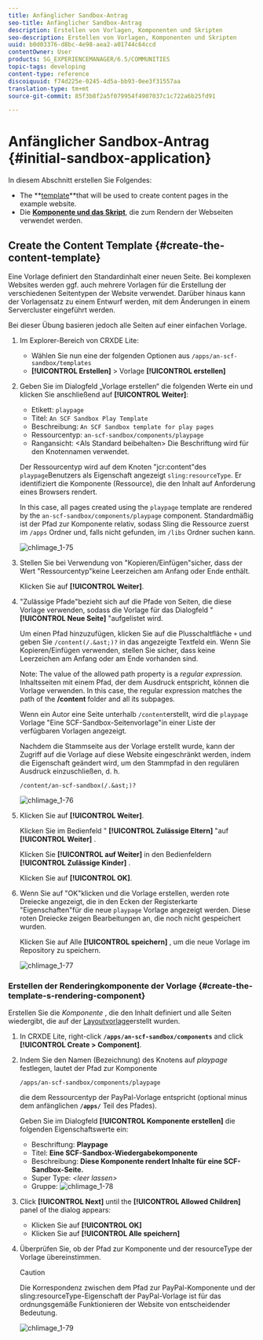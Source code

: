 ```yaml
---
title: Anfänglicher Sandbox-Antrag
seo-title: Anfänglicher Sandbox-Antrag
description: Erstellen von Vorlagen, Komponenten und Skripten
seo-description: Erstellen von Vorlagen, Komponenten und Skripten
uuid: b0d03376-d8bc-4e98-aea2-a01744c64ccd
contentOwner: User
products: SG_EXPERIENCEMANAGER/6.5/COMMUNITIES
topic-tags: developing
content-type: reference
discoiquuid: f74d225e-0245-4d5a-bb93-0ee3f31557aa
translation-type: tm+mt
source-git-commit: 85f3b8f2a5f079954f4907037c1c722a6b25fd91

---
```



# Anfänglicher Sandbox-Antrag {#initial-sandbox-application}

In diesem Abschnitt erstellen Sie Folgendes:

* The **[template](#createthepagetemplate)**that will be used to create content pages in the example website.
* Die **[Komponente und das Skript](#create-the-template-s-rendering-component)**, die zum Rendern der Webseiten verwendet werden.

## Create the Content Template {#create-the-content-template}

Eine Vorlage definiert den Standardinhalt einer neuen Seite. Bei komplexen Websites werden ggf. auch mehrere Vorlagen für die Erstellung der verschiedenen Seitentypen der Website verwendet. Darüber hinaus kann der Vorlagensatz zu einem Entwurf werden, mit dem Änderungen in einem Servercluster eingeführt werden.

Bei dieser Übung basieren jedoch alle Seiten auf einer einfachen Vorlage.

1. Im Explorer-Bereich von CRXDE Lite:

   * Wählen Sie nun eine der folgenden Optionen aus `/apps/an-scf-sandbox/templates`
   * **[!UICONTROL Erstellen]** > Vorlage **[!UICONTROL erstellen]**

1. Geben Sie im Dialogfeld „Vorlage erstellen“ die folgenden Werte ein und klicken Sie anschließend auf **[!UICONTROL Weiter]**:

   * Etikett: `playpage`
   * Titel: `An SCF Sandbox Play Template`
   * Beschreibung: `An SCF Sandbox template for play pages`
   * Ressourcentyp: `an-scf-sandbox/components/playpage`
   * Rangansicht: &lt;Als Standard beibehalten>
   Die Beschriftung wird für den Knotennamen verwendet.

   Der Ressourcentyp wird auf dem Knoten &quot;jcr:content&quot;des `playpage`Benutzers als Eigenschaft angezeigt `sling:resourceType`. Er identifiziert die Komponente (Ressource), die den Inhalt auf Anforderung eines Browsers rendert.

   In this case, all pages created using the `playpage` template are rendered by the `an-scf-sandbox/components/playpage` component. Standardmäßig ist der Pfad zur Komponente relativ, sodass Sling die Ressource zuerst im `/apps` Ordner und, falls nicht gefunden, im `/libs` Ordner suchen kann.

   ![chlimage_1-75](assets/chlimage_1-75.png)

1. Stellen Sie bei Verwendung von &quot;Kopieren/Einfügen&quot;sicher, dass der Wert &quot;Ressourcentyp&quot;keine Leerzeichen am Anfang oder Ende enthält.

   Klicken Sie auf **[!UICONTROL Weiter]**.

1. &quot;Zulässige Pfade&quot;bezieht sich auf die Pfade von Seiten, die diese Vorlage verwenden, sodass die Vorlage für das Dialogfeld &quot; **[!UICONTROL Neue Seite]** &quot;aufgelistet wird.

   Um einen Pfad hinzuzufügen, klicken Sie auf die Plusschaltfläche `+` und geben Sie `/content(/.&ast;)?` in das angezeigte Textfeld ein. Wenn Sie Kopieren/Einfügen verwenden, stellen Sie sicher, dass keine Leerzeichen am Anfang oder am Ende vorhanden sind.

   Note: The value of the allowed path property is a *regular expression.* Inhaltsseiten mit einem Pfad, der dem Ausdruck entspricht, können die Vorlage verwenden. In this case, the regular expression matches the path of the **/content** folder and all its subpages.

   Wenn ein Autor eine Seite unterhalb `/content`erstellt, wird die `playpage` Vorlage &quot;Eine SCF-Sandbox-Seitenvorlage&quot;in einer Liste der verfügbaren Vorlagen angezeigt.

   Nachdem die Stammseite aus der Vorlage erstellt wurde, kann der Zugriff auf die Vorlage auf diese Website eingeschränkt werden, indem die Eigenschaft geändert wird, um den Stammpfad in den regulären Ausdruck einzuschließen, d. h.

   `/content/an-scf-sandbox(/.&ast;)?`

   ![chlimage_1-76](assets/chlimage_1-76.png)

1. Klicken Sie auf **[!UICONTROL Weiter]**.

   Klicken Sie im Bedienfeld &quot; **[!UICONTROL Zulässige Eltern]** &quot;auf **[!UICONTROL Weiter]** .

   Klicken Sie **[!UICONTROL auf Weiter]** in den Bedienfeldern **[!UICONTROL Zulässige Kinder]** .

   Klicken Sie auf **[!UICONTROL OK]**.

1. Wenn Sie auf &quot;OK&quot;klicken und die Vorlage erstellen, werden rote Dreiecke angezeigt, die in den Ecken der Registerkarte &quot;Eigenschaften&quot;für die neue `playpage` Vorlage angezeigt werden. Diese roten Dreiecke zeigen Bearbeitungen an, die noch nicht gespeichert wurden.

   Klicken Sie auf Alle **[!UICONTROL speichern]** , um die neue Vorlage im Repository zu speichern.

   ![chlimage_1-77](assets/chlimage_1-77.png)

### Erstellen der Renderingkomponente der Vorlage {#create-the-template-s-rendering-component}

Erstellen Sie die *Komponente* , die den Inhalt definiert und alle Seiten wiedergibt, die auf der [Layoutvorlage](#createthepagetemplate)erstellt wurden.

1. In CRXDE Lite, right-click **`/apps/an-scf-sandbox/components`** and click **[!UICONTROL Create > Component]**.
1. Indem Sie den Namen (Bezeichnung) des Knotens auf *playpage* festlegen, lautet der Pfad zur Komponente

   `/apps/an-scf-sandbox/components/playpage`

   die dem Ressourcentyp der PayPal-Vorlage entspricht (optional minus dem anfänglichen **`/apps/`** Teil des Pfades).

   Geben Sie im Dialogfeld **[!UICONTROL Komponente erstellen]** die folgenden Eigenschaftswerte ein:

   * Beschriftung: **Playpage**
   * Titel: **Eine SCF-Sandbox-Wiedergabekomponente**
   * Beschreibung: **Diese Komponente rendert Inhalte für eine SCF-Sandbox-Seite.**
   * Super Type: *&lt;leer lassen>*
   * Gruppe:
   ![chlimage_1-78](assets/chlimage_1-78.png)

1. Click **[!UICONTROL Next]** until the **[!UICONTROL Allowed Children]** panel of the dialog appears:

   * Klicken Sie auf **[!UICONTROL OK]**
   * Klicken Sie auf **[!UICONTROL Alle speichern]**

1. Überprüfen Sie, ob der Pfad zur Komponente und der resourceType der Vorlage übereinstimmen.

   >[!CAUTION]
   >
   >Die Korrespondenz zwischen dem Pfad zur PayPal-Komponente und der sling:resourceType-Eigenschaft der PayPal-Vorlage ist für das ordnungsgemäße Funktionieren der Website von entscheidender Bedeutung.

   ![chlimage_1-79](assets/chlimage_1-79.png)